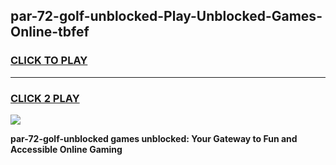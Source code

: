 
## par-72-golf-unblocked-Play-Unblocked-Games-Online-tbfef
<h3>
<a href="https://premium76.site?title=par-72-golf-unblocked&ref=25A">CLICK TO PLAY</a></h3>
<hr>

<h3>
<a href="https://premium76.site?title=par-72-golf-unblocked&ref=25A">CLICK 2 PLAY</a>
  
</h3>

<a href="https://premium76.site?title=par-72-golf-unblocked&ref=25A"><img src="https://clearcache.store/games.png"></a>


**par-72-golf-unblocked games unblocked: Your Gateway to Fun and Accessible Online Gaming**
